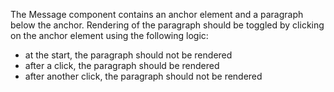 The Message component contains an anchor element and a paragraph below the anchor. Rendering of the paragraph should be toggled by clicking on the anchor element using the following logic:

* at the start, the paragraph should not be rendered
* after a click, the paragraph should be rendered
* after another click, the paragraph should not be rendered
